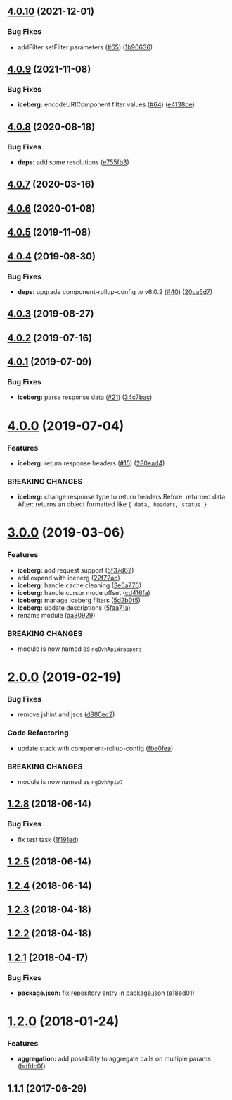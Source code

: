 ## [4.0.10](https://github.com/ovh-ux/ng-ovh-api-wrappers/compare/v4.0.9...v4.0.10) (2021-12-01)


### Bug Fixes

* addFilter setFilter parameters ([#65](https://github.com/ovh-ux/ng-ovh-api-wrappers/issues/65)) ([1b90636](https://github.com/ovh-ux/ng-ovh-api-wrappers/commit/1b906361ba88023e39ed2e78aeda0796ae5c96d0))



## [4.0.9](https://github.com/ovh-ux/ng-ovh-api-wrappers/compare/v4.0.8...v4.0.9) (2021-11-08)


### Bug Fixes

* **iceberg:** encodeURIComponent filter values ([#64](https://github.com/ovh-ux/ng-ovh-api-wrappers/issues/64)) ([e4138de](https://github.com/ovh-ux/ng-ovh-api-wrappers/commit/e4138de1d958b83fb7c6c80caaf3e9291f3c1ae2))



## [4.0.8](https://github.com/ovh-ux/ng-ovh-api-wrappers/compare/v4.0.7...v4.0.8) (2020-08-18)


### Bug Fixes

* **deps:** add some resolutions ([e755fb3](https://github.com/ovh-ux/ng-ovh-api-wrappers/commit/e755fb3821c19db302f78fc2c68719fc4aeea27b))



## [4.0.7](https://github.com/ovh-ux/ng-ovh-api-wrappers/compare/v4.0.6...v4.0.7) (2020-03-16)



## [4.0.6](https://github.com/ovh-ux/ng-ovh-api-wrappers/compare/v4.0.5...v4.0.6) (2020-01-08)



## [4.0.5](https://github.com/ovh-ux/ng-ovh-api-wrappers/compare/v4.0.4...v4.0.5) (2019-11-08)



## [4.0.4](https://github.com/ovh-ux/ng-ovh-api-wrappers/compare/v4.0.3...v4.0.4) (2019-08-30)


### Bug Fixes

* **deps:** upgrade component-rollup-config to v6.0.2 ([#40](https://github.com/ovh-ux/ng-ovh-api-wrappers/issues/40)) ([20ca5d7](https://github.com/ovh-ux/ng-ovh-api-wrappers/commit/20ca5d7))



## [4.0.3](https://github.com/ovh-ux/ng-ovh-api-wrappers/compare/v4.0.2...v4.0.3) (2019-08-27)



## [4.0.2](https://github.com/ovh-ux/ng-ovh-api-wrappers/compare/v4.0.1...v4.0.2) (2019-07-16)



## [4.0.1](https://github.com/ovh-ux/ng-ovh-api-wrappers/compare/v4.0.0...v4.0.1) (2019-07-09)


### Bug Fixes

* **iceberg:** parse response data ([#21](https://github.com/ovh-ux/ng-ovh-api-wrappers/issues/21)) ([34c7bac](https://github.com/ovh-ux/ng-ovh-api-wrappers/commit/34c7bac))



# [4.0.0](https://github.com/ovh-ux/ng-ovh-api-wrappers/compare/v3.0.0...v4.0.0) (2019-07-04)


### Features

* **iceberg:** return response headers ([#15](https://github.com/ovh-ux/ng-ovh-api-wrappers/issues/15)) ([280ead4](https://github.com/ovh-ux/ng-ovh-api-wrappers/commit/280ead4))


### BREAKING CHANGES

* **iceberg:** change response type to return headers
  Before:
   returned data
  After:
   returns an object formatted like `{ data, headers, status }`



# [3.0.0](https://github.com/ovh-ux/ng-ovh-api-wrappers/compare/v2.0.0...v3.0.0) (2019-03-06)


### Features

* **iceberg:** add request support ([5f37d62](https://github.com/ovh-ux/ng-ovh-api-wrappers/commit/5f37d62))
* add expand with iceberg ([22f72ad](https://github.com/ovh-ux/ng-ovh-api-wrappers/commit/22f72ad))
* **iceberg:** handle cache cleaning ([3e5a776](https://github.com/ovh-ux/ng-ovh-api-wrappers/commit/3e5a776))
* **iceberg:** handle cursor mode offset ([cd416fa](https://github.com/ovh-ux/ng-ovh-api-wrappers/commit/cd416fa))
* **iceberg:** manage iceberg filters ([5d2b0f5](https://github.com/ovh-ux/ng-ovh-api-wrappers/commit/5d2b0f5))
* **iceberg:** update descriptions ([5faa71a](https://github.com/ovh-ux/ng-ovh-api-wrappers/commit/5faa71a))
* rename module ([aa30929](https://github.com/ovh-ux/ng-ovh-api-wrappers/commit/aa30929))


### BREAKING CHANGES

* module is now named as `ngOvhApiWrappers`



# [2.0.0](https://github.com/ovh-ux/ng-ovh-api-wrappers/compare/v1.2.8...v2.0.0) (2019-02-19)


### Bug Fixes

* remove jshint and jscs ([d880ec2](https://github.com/ovh-ux/ng-ovh-api-wrappers/commit/d880ec2))


### Code Refactoring

* update stack with component-rollup-config ([fbe0fea](https://github.com/ovh-ux/ng-ovh-api-wrappers/commit/fbe0fea))


### BREAKING CHANGES

* module is now named as `ngOvhApiv7`



## [1.2.8](https://github.com/ovh-ux/ng-ovh-api-wrappers/compare/v1.2.5...v1.2.8) (2018-06-14)


### Bug Fixes

* fix test task ([1f191ed](https://github.com/ovh-ux/ng-ovh-api-wrappers/commit/1f191ed))



## [1.2.5](https://github.com/ovh-ux/ng-ovh-api-wrappers/compare/v1.2.4...v1.2.5) (2018-06-14)



## [1.2.4](https://github.com/ovh-ux/ng-ovh-api-wrappers/compare/v1.2.3...v1.2.4) (2018-06-14)



## [1.2.3](https://github.com/ovh-ux/ng-ovh-api-wrappers/compare/1.2.3...v1.2.3) (2018-04-18)



## [1.2.2](https://github.com/ovh-ux/ng-ovh-api-wrappers/compare/1.2.2...v1.2.2) (2018-04-18)



## [1.2.1](https://github.com/ovh-ux/ng-ovh-api-wrappers/compare/v1.2.0...v1.2.1) (2018-04-17)


### Bug Fixes

* **package.json:** fix repository entry in package.json ([e18ed01](https://github.com/ovh-ux/ng-ovh-api-wrappers/commit/e18ed01))



# [1.2.0](https://github.com/ovh-ux/ng-ovh-api-wrappers/compare/1.1.1...v1.2.0) (2018-01-24)


### Features

* **aggregation:** add possibility to aggregate calls on multiple params ([bdfdc0f](https://github.com/ovh-ux/ng-ovh-api-wrappers/commit/bdfdc0f))



## 1.1.1 (2017-06-29)



